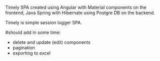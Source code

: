 Timely SPA created using Angular with Material components on the frontend, Java Spring with Hibernate using Postgre DB on the backend.

Timely is simple session logger SPA.

#should add in some time:
- delete and update (edit) components
- pagination
- exporting to excel
